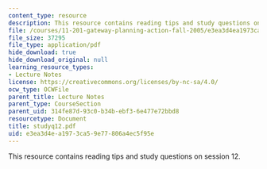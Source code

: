 ```yaml
---
content_type: resource
description: This resource contains reading tips and study questions on session 12.
file: /courses/11-201-gateway-planning-action-fall-2005/e3ea3d4ea1973ca59e77806a4ec5f95e_studyq12.pdf
file_size: 37295
file_type: application/pdf
hide_download: true
hide_download_original: null
learning_resource_types:
- Lecture Notes
license: https://creativecommons.org/licenses/by-nc-sa/4.0/
ocw_type: OCWFile
parent_title: Lecture Notes
parent_type: CourseSection
parent_uid: 314fe87d-93c0-b34b-ebf3-6e477e72bbd8
resourcetype: Document
title: studyq12.pdf
uid: e3ea3d4e-a197-3ca5-9e77-806a4ec5f95e
---
```

This resource contains reading tips and study questions on session 12.